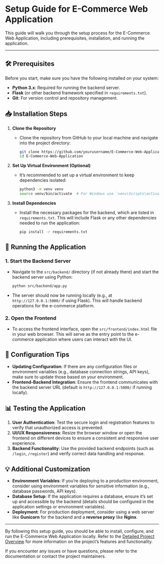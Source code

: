 # Setup Guide for E-Commerce Web Application

This guide will walk you through the setup process for the E-Commerce Web Application, including prerequisites, installation, and running the application.

---

## 🛠 Prerequisites
Before you start, make sure you have the following installed on your system:
- **Python 3.x**: Required for running the backend server.
- **Flask** (or other backend framework specified in `requirements.txt`).
- **Git**: For version control and repository management.

## 📥 Installation Steps

1. **Clone the Repository**
   - Clone the repository from GitHub to your local machine and navigate into the project directory:
     ```bash
     git clone https://github.com/yourusername/E-Commerce-Web-Application.git
     cd E-Commerce-Web-Application
     ```

2. **Set Up Virtual Environment (Optional)**
   - It’s recommended to set up a virtual environment to keep dependencies isolated:
     ```bash
     python3 -m venv venv
     source venv/bin/activate  # For Windows use `venv\Scripts\activate`
     ```

3. **Install Dependencies**
   - Install the necessary packages for the backend, which are listed in `requirements.txt`. This will include Flask or any other dependencies needed to run the application:
     ```bash
     pip install -r requirements.txt
     ```

## 🚀 Running the Application

### 1. Start the Backend Server
- Navigate to the `src/backend/` directory (if not already there) and start the backend server using Python:
   ```bash
   python src/backend/app.py
   ```
- The server should now be running locally (e.g., at `http://127.0.0.1:5000/` if using Flask). This will handle backend operations for the e-commerce platform.

### 2. Open the Frontend
- To access the frontend interface, open the `src/frontend/index.html` file in your web browser. This will serve as the entry point to the e-commerce application where users can interact with the UI.

## 📝 Configuration Tips

- **Updating Configuration**: If there are any configuration files or environment variables (e.g., database connection strings, API keys), make sure to update those based on your environment.
- **Frontend-Backend Integration**: Ensure the frontend communicates with the backend server URL (default is `http://127.0.0.1:5000/` if running locally).

## 📊 Testing the Application

1. **User Authentication**: Test the secure login and registration features to verify that unauthorized access is prevented.
2. **UI/UX Responsiveness**: Resize the browser window or open the frontend on different devices to ensure a consistent and responsive user experience.
3. **Backend Functionality**: Use the provided backend endpoints (such as `/login`, `/register`) and verify correct data handling and response.

## 💡 Additional Customization

- **Environment Variables**: If you’re deploying to a production environment, consider using environment variables for sensitive information (e.g., database passwords, API keys).
- **Database Setup**: If the application requires a database, ensure it’s set up and accessible by the backend (details should be configured in the application settings or environment variables).
- **Deployment**: For production deployment, consider using a web server like **Gunicorn** for the backend and a **reverse proxy** like **Nginx**.

---

By following this setup guide, you should be able to install, configure, and run the E-Commerce Web Application locally. Refer to the [Detailed Project Overview](./Project_overview.md) for more information on the project’s features and functionality.

If you encounter any issues or have questions, please refer to the documentation or contact the project maintainers.
